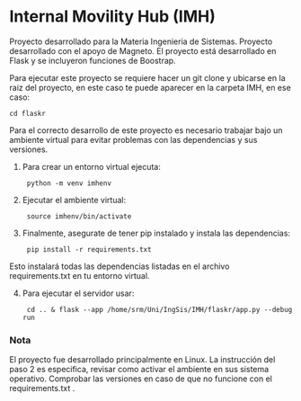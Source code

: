 # Internal Movility Hub (IMH)


Proyecto desarrollado para la Materia Ingenieria de Sistemas. Proyecto desarrollado con el apoyo de Magneto.
El proyecto está desarrollado en Flask y se incluyeron funciones de Boostrap. 

Para ejecutar este proyecto se requiere hacer un git clone y ubicarse en la raiz del proyecto, en este caso te puede aparecer en la carpeta IMH, en ese caso:

    cd flaskr

Para el correcto desarrollo de este proyecto es necesario trabajar bajo un ambiente virtual para evitar problemas con las dependencias y sus versiones.

1. Para crear un entorno virtual ejecuta:

        python -m venv imhenv
    
2. Ejecutar el ambiente virtual:

        source imhenv/bin/activate

3. Finalmente, asegurate de tener pip instalado y instala las dependencias:

        pip install -r requirements.txt

Esto instalará todas las dependencias listadas en el archivo requirements.txt en tu entorno virtual.

4. Para ejecutar el servidor usar:

        cd .. & flask --app /home/srm/Uni/IngSis/IMH/flaskr/app.py --debug run


### Nota
El proyecto fue desarrollado principalmente en Linux. La instrucción del paso 2 es especifica, revisar como activar el ambiente en sus sistema operativo. Comprobar las versiones en caso de que no funcione con el requirements.txt .



